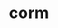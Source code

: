 ---
category: 4-letters
denotation: null
name: corm
reference_link: https://www.etymonline.com/word/corm
root_language: null
root_name: null
title: corm
type: free
word_sums:
- respelling: corm
  sum: 'Corm + '
---
